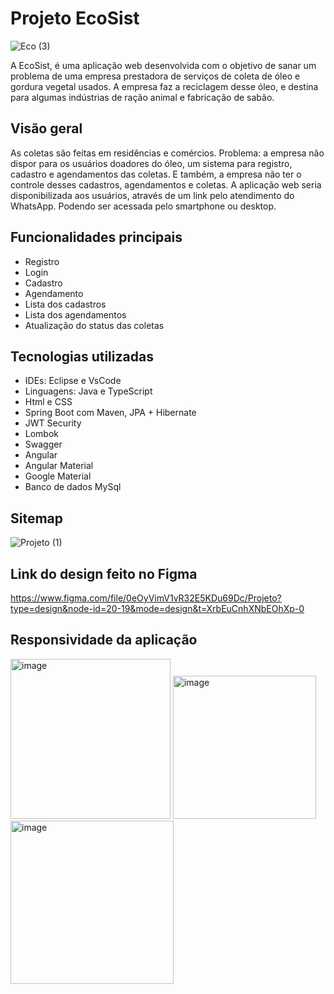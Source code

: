 # Projeto EcoSist

![Eco (3)](https://github.com/Luzielmalu/Projeto-final-AcademiaUFN-EcoSist/assets/129329993/8c65e5c6-4bce-4d13-8b6a-a555ee883fa2)

A EcoSist, é uma aplicação web desenvolvida com o objetivo de sanar um problema de uma empresa prestadora de serviços de coleta de óleo e gordura vegetal usados. A empresa faz a reciclagem desse óleo, e destina para algumas indústrias de ração animal e fabricação de sabão.

## Visão geral

As coletas são feitas em residências e comércios. Problema: a empresa não dispor para os usuários doadores do óleo, um sistema para registro, cadastro e agendamentos das coletas.
E também, a empresa não ter o controle desses cadastros, agendamentos e coletas. A aplicação web seria disponibilizada aos usuários, através de um link pelo atendimento do WhatsApp. Podendo ser acessada pelo smartphone ou desktop.

## Funcionalidades principais
* Registro
* Login
* Cadastro
* Agendamento
* Lista dos cadastros
* Lista dos agendamentos
* Atualização do status das coletas

## Tecnologias utilizadas
* IDEs:  Eclipse e VsCode
* Linguagens: Java e TypeScript
* Html e CSS
* Spring Boot com Maven, JPA + Hibernate
* JWT Security
* Lombok
* Swagger
* Angular
* Angular Material
* Google Material
* Banco de dados MySql


## Sitemap

![Projeto (1)](https://github.com/Luzielmalu/Projeto-final-AcademiaUFN-EcoSist/assets/129329993/9381ff49-d5a5-425d-bc91-722f37c920c8)







## Link do design feito no Figma

https://www.figma.com/file/0eOyVimV1vR32E5KDu69Dc/Projeto?type=design&node-id=20-19&mode=design&t=XrbEuCnhXNbEOhXp-0


## Responsividade da aplicação

<img width="256" alt="image" src="https://github.com/Luzielmalu/Projeto-final-AcademiaUFN-EcoSist/assets/129329993/1473c6ec-45c4-4640-843f-c7b6c4a60ab3">


<img width="229" alt="image" src="https://github.com/Luzielmalu/Projeto-final-AcademiaUFN-EcoSist/assets/129329993/e750ac61-adf7-40cc-91a7-ae1626bbde2c">


<img width="261" alt="image" src="https://github.com/Luzielmalu/Projeto-final-AcademiaUFN-EcoSist/assets/129329993/0e062bc2-1dc8-4bfa-ae27-51f217e1811c">



